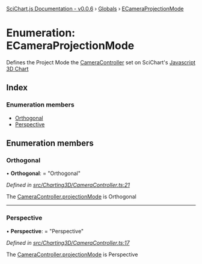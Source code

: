 [SciChart.js Documentation - v0.0.6](../README.md) › [Globals](../globals.md) › [ECameraProjectionMode](ecameraprojectionmode.md)

# Enumeration: ECameraProjectionMode

Defines the Project Mode the [CameraController](../classes/cameracontroller.md) set on SciChart's
[Javascript 3D Chart](https://www.scichart.com/javascript-chart-features)

## Index

### Enumeration members

* [Orthogonal](ecameraprojectionmode.md#orthogonal)
* [Perspective](ecameraprojectionmode.md#perspective)

## Enumeration members

###  Orthogonal

• **Orthogonal**: = "Orthogonal"

*Defined in [src/Charting3D/CameraController.ts:21](https://github.com/ABTSoftware/SciChart.Dev/blob/46671d21ce/Web/src/SciChart/src/Charting3D/CameraController.ts#L21)*

The [CameraController.projectionMode](../classes/cameracontroller.md#projectionmode) is Orthogonal

___

###  Perspective

• **Perspective**: = "Perspective"

*Defined in [src/Charting3D/CameraController.ts:17](https://github.com/ABTSoftware/SciChart.Dev/blob/46671d21ce/Web/src/SciChart/src/Charting3D/CameraController.ts#L17)*

The [CameraController.projectionMode](../classes/cameracontroller.md#projectionmode) is Perspective
